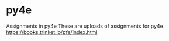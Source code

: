 # py4e
Assignments in py4e
These are uploads of assignments for py4e
https://books.trinket.io/pfe/index.html
